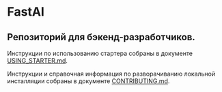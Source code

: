 # FastAI

## Репозиторий для бэкенд-разработчиков.

Инструкции по использованию стартера собраны
в документе [USING_STARTER.md](./USING_STARTER.md).

Инструкции и справочная информация по разворачиванию локальной инсталляции собраны
в документе [CONTRIBUTING.md](./CONTRIBUTING.md).
